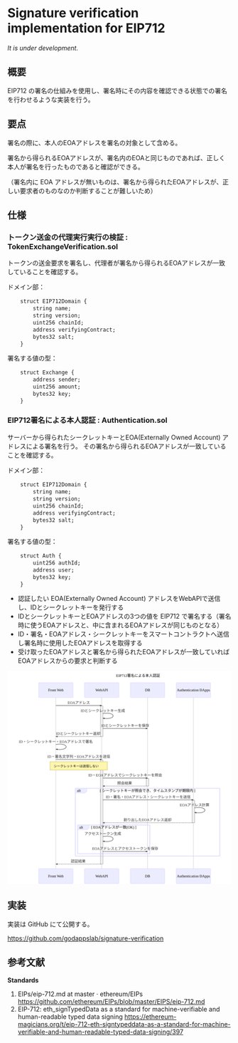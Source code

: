 # Signature verification implementation for EIP712

*It is under development.*

## 概要

EIP712 の署名の仕組みを使用し、署名時にその内容を確認できる状態での署名を行わせるような実装を行う。

## 要点

署名の際に、本人のEOAアドレスを署名の対象として含める。

署名から得られるEOAアドレスが、署名内のEOAと同じものであれば、正しく本人が署名を行ったものであると確認ができる。

（署名内に EOA アドレスが無いものは、署名から得られたEOAアドレスが、正しい要求者のものなのか判断することが難しいため）

## 仕様

### トークン送金の代理実行実行の検証 : TokenExchangeVerification.sol

トークンの送金要求を署名し、代理者が署名から得られるEOAアドレスが一致していることを確認する。

ドメイン部：

```
    struct EIP712Domain {
        string name;
        string version;
        uint256 chainId;
        address verifyingContract;
        bytes32 salt;
    }
```

署名する値の型：

```solidity
    struct Exchange {
        address sender;
        uint256 amount;
        bytes32 key;
    }
```


### EIP712署名による本人認証 : Authentication.sol

サーバーから得られたシークレットキーとEOA(Externally Owned Account) アドレスによる署名を行う。
その署名から得られるEOAアドレスが一致していることを確認する。

ドメイン部：

```
    struct EIP712Domain {
        string name;
        string version;
        uint256 chainId;
        address verifyingContract;
        bytes32 salt;
    }
```

署名する値の型：

```solidity
    struct Auth {
        uint256 authId;
        address user;
        bytes32 key;
    }
```

- 認証したい EOA(Externally Owned Account) アドレスをWebAPIで送信し、IDとシークレットキーを発行する
- IDとシークレットキーとEOAアドレスの3つの値を EIP712 で署名する（署名時に使うEOAアドレスと、中に含まれるEOAアドレスが同じものとなる）
- ID・署名・EOAアドレス・シークレットキーをスマートコントラクトへ送信し署名時に使用したEOAアドレスを取得する
- 受け取ったEOAアドレスと署名から得られたEOAアドレスが一致していればEOAアドレスからの要求と判断する

![EIP712署名による本人認証](./docs/sequence-diagram/authentication-by-EIP712-signature.svg)

## 実装

実装は GitHub にて公開する。

https://github.com/godappslab/signature-verification

## 参考文献

**Standards**

1.  EIPs/eip-712.md at master · ethereum/EIPs https://github.com/ethereum/EIPs/blob/master/EIPS/eip-712.md
2.  EIP-712: eth_signTypedData as a standard for machine-verifiable and human-readable typed data signing
https://ethereum-magicians.org/t/eip-712-eth-signtypeddata-as-a-standard-for-machine-verifiable-and-human-readable-typed-data-signing/397

